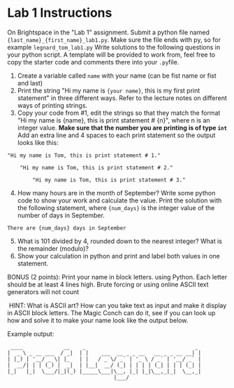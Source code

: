 # Lab 1 Instructions

On Brightspace in the "Lab 1" assignment. Submit a python file named `{last_name}_{first_name}_lab1.py`. Make sure the file ends with py, so for example `legnard_tom_lab1.py`
Write solutions to the following questions in your python script. A template will be provided to work from, feel free to copy the starter code and comments there into your `.py`file.

1. Create a variable called `name` with your name (can be fist name or fist and last)
2. Print the string "Hi my name is `{your name}`, this is my first print statement" in three different ways. Refer to the lecture notes on different ways of printing strings.
3. Copy your code from #1, edit the strings so that they match the format "Hi my name is {name}, this is print statement # {n}", where n is an integer value. **Make sure that the number you are printing is of type `int`**
     Add an extra line and 4 spaces to each print statement so the output looks like this:
```
"Hi my name is Tom, this is print statement # 1."

    "Hi my name is Tom, this is print statement # 2."

        "Hi my name is Tom, this is print statement # 3."
```

4. How many hours are in the month of September? Write some python code to show your work and calculate the value. Print the solution with the following statement, where `{num_days}` is the integer value of the number of days in September.

```
There are {num_days} days in September
```
5. What  is 101 divided by 4, rounded down to the nearest integer? What is the remainder (modulo)?
6. Show your calculation in python and print and label both values in one statement.

BONUS (2 points): Print your name in block letters. using Python. Each letter should be at least 4 lines high. Brute forcing or using online ASCII text generators will not count

&nbsp;HINT: What is ASCII art? How can you take text as input and make it display in ASCII block letters. The Magic Conch can do it, see if you can look up how and solve it to make your name look like the output below.

Example output:
```
 ____             __    _                                   _ 
|  _ \ _ __ ___  / _|  | |    ___  __ _ _ __   __ _ _ __ __| |
| |_) | '__/ _ \| |_   | |   / _ \/ _` | '_ \ / _` | '__/ _` |
|  __/| | | (_) |  _|  | |__|  __/ (_| | | | | (_| | | | (_| |
|_|   |_|  \___/|_|(_) |_____\___|\__, |_| |_|\__,_|_|  \__,_|
                                  |___/
```
